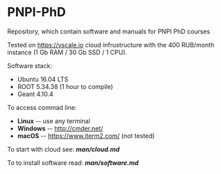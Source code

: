 # PNPI-PhD
Repository, which contain software and manuals for PNPI PhD courses

Tested on https://vscale.io cloud infrustructure with the 
400 RUB/month instance (1 Gb RAM / 30 Gb SSD / 1 CPU).

Software stack:
 * Ubuntu 16.04 LTS
 * ROOT 5.34.38 (1 hour to compile)
 * Geant 4.10.4

To access commad line:
 * **Linux** -- use any terminal
 * **Windows** -- http://cmder.net/
 * **macOS** -- https://www.iterm2.com/ (not tested)
 
 To start with cloud see: **_man/cloud.md_**
 
 To to install software read: **_man/software.md_**
